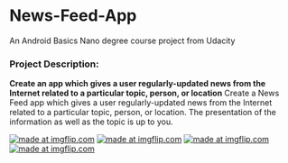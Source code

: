 # News-Feed-App
An Android Basics Nano degree course project from Udacity
### Project Description: 
**Create an app which gives a user regularly-updated news from the Internet related to a particular topic, person, or location**
Create a News Feed app which gives a user regularly-updated news from the Internet related to a particular topic, person, or location. The presentation of the information as well as the topic is up to you.



<a href="https://imgflip.com/gif/2m7d3q"><img src="https://i.imgflip.com/2m7d3q.gif" title="made at imgflip.com"/></a>
<a href="https://imgflip.com/gif/2m7d5c"><img src="https://i.imgflip.com/2m7d5c.gif" title="made at imgflip.com"/></a>
<a href="https://imgflip.com/gif/2m7d6g"><img src="https://i.imgflip.com/2m7d6g.gif" title="made at imgflip.com"/></a>
<a href="https://imgflip.com/gif/2m7dbj"><img src="https://i.imgflip.com/2m7dbj.gif" title="made at imgflip.com"/></a>
